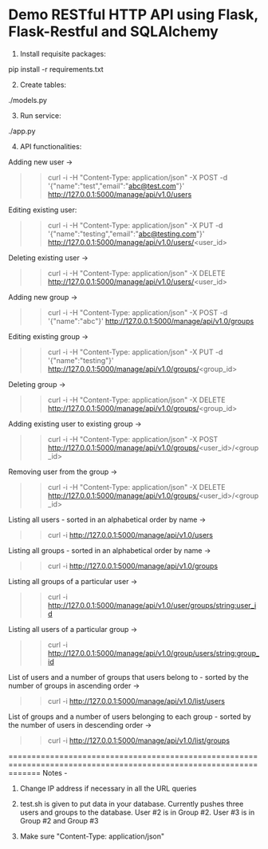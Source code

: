 Demo RESTful HTTP API using Flask, Flask-Restful and SQLAlchemy
===================

1. Install requisite packages:

pip install -r requirements.txt

2. Create tables:

./models.py

3. Run service:

./app.py

4. API functionalities:

Adding new user ->

>> curl -i -H "Content-Type: application/json" -X POST -d '{"name":"test","email":"abc@test.com"}' http://127.0.0.1:5000/manage/api/v1.0/users

Editing existing user:

>> curl -i -H "Content-Type: application/json" -X PUT -d '{"name":"testing","email":"abc@testing.com"}' http://127.0.0.1:5000/manage/api/v1.0/users/<user_id>

Deleting existing user ->

>> curl -i -H "Content-Type: application/json" -X DELETE http://127.0.0.1:5000/manage/api/v1.0/users/<user_id>

Adding new group ->

>> curl -i -H "Content-Type: application/json" -X POST -d '{"name":"abc"}' http://127.0.0.1:5000/manage/api/v1.0/groups

Editing existing group ->

>> curl -i -H "Content-Type: application/json" -X PUT -d '{"name":"testing"}' http://127.0.0.1:5000/manage/api/v1.0/groups/<group_id>

Deleting group ->

>> curl -i -H "Content-Type: application/json" -X DELETE http://127.0.0.1:5000/manage/api/v1.0/groups/<group_id>

Adding existing user to existing group ->

>> curl -i -H "Content-Type: application/json" -X POST http://127.0.0.1:5000/manage/api/v1.0/groups/<user_id>/<group_id>

Removing user from the group ->

>> curl -i -H "Content-Type: application/json" -X DELETE http://127.0.0.1:5000/manage/api/v1.0/groups/<user_id>/<group_id>

Listing all users - sorted in an alphabetical order by name ->

>> curl -i http://127.0.0.1:5000/manage/api/v1.0/users

Listing all groups - sorted in an alphabetical order by name ->

>> curl -i http://127.0.0.1:5000/manage/api/v1.0/groups

Listing all groups of a particular user ->

>> curl -i http://127.0.0.1:5000/manage/api/v1.0/user/groups/<string:user_id>

Listing all users of a particular group ->

>> curl -i http://127.0.0.1:5000/manage/api/v1.0/group/users/<string:group_id>

List of users and a number of groups that users belong to - sorted by the number of groups in ascending order ->

>> curl -i http://127.0.0.1:5000/manage/api/v1.0/list/users

List of groups and a number of users belonging to each group - sorted by the number of users in descending order ->

>> curl -i http://127.0.0.1:5000/manage/api/v1.0/list/groups

===================================================================================================================
Notes -

1. Change IP address if necessary in all the URL queries

2. test.sh is given to put data in your database. Currently pushes three users and groups to the database. 
User #2 is in Group #2. User #3 is in Group #2 and Group #3

3. Make sure "Content-Type: application/json"
